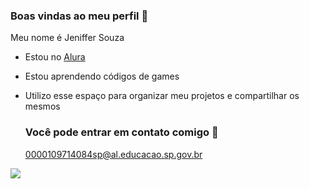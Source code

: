 ### Boas vindas ao meu perfil 💛

Meu nome é Jeniffer Souza

- Estou no [Alura](https://www.alura.com.br)
- Estou aprendendo códigos de games
- Utilizo esse espaço para organizar meu projetos e compartilhar os mesmos

  ### Você pode entrar em contato comigo 📧
  
  0000109714084sp@al.educacao.sp.gov.br

![](https://media1.tenor.com/m/E3SNnvncEE0AAAAC/dance.gif)

